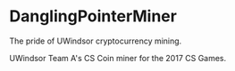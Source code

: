 # DanglingPointerMiner
The pride of UWindsor cryptocurrency mining.

UWindsor Team A's CS Coin miner for the 2017 CS Games.

